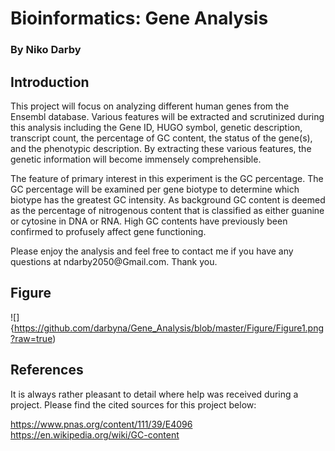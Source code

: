 # Bioinformatics: Gene Analysis
### By Niko Darby 

## Introduction

<p> This project will focus on analyzing different human genes from the Ensembl database. Various features will be extracted and scrutinized during this analysis including the Gene ID, HUGO symbol, genetic description, transcript count, the percentage of GC content, the status of the gene(s), and the phenotypic description. By extracting these various features, the genetic information will become immensely comprehensible. </p>

<p> The feature of primary interest in this experiment is the GC percentage. The GC percentage will be examined per gene biotype to determine which biotype has the greatest GC intensity. As background GC content is deemed as the percentage of nitrogenous content that is classified as either guanine or cytosine in DNA or RNA. High GC contents have previously been confirmed to profusely affect gene functioning. </p> 

<p> Please enjoy the analysis and feel free to contact me if you have any questions at ndarby2050@Gmail.com. Thank you. </p> 


## Figure

![]{https://github.com/darbyna/Gene_Analysis/blob/master/Figure/Figure1.png?raw=true)

## References
<p> It is always rather pleasant to detail where help was received during a project. Please find the cited sources for this project below: 
  
https://www.pnas.org/content/111/39/E4096
https://en.wikipedia.org/wiki/GC-content
